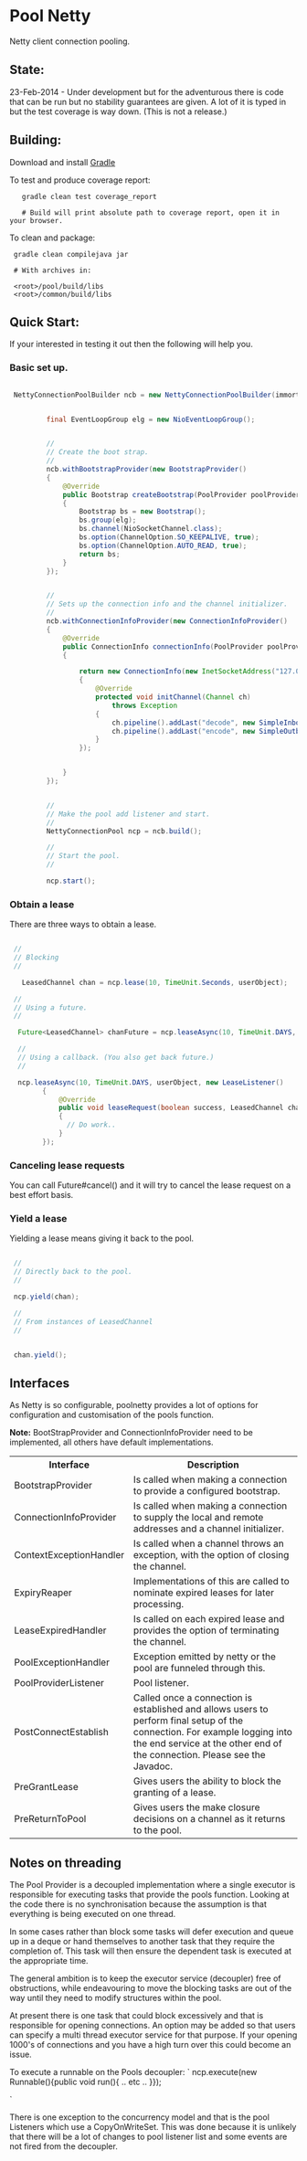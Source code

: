 Pool Netty
==========

Netty client connection pooling.

State:
------
23-Feb-2014 - Under development but for the adventurous there is code that can be run but no stability guarantees are
given. A lot of it is typed in but the test coverage is way down. (This is not a release.)


Building:
---------

Download and install [Gradle](http://www.gradle.org)

To test and produce coverage report:

```
   gradle clean test coverage_report

   # Build will print absolute path to coverage report, open it in your browser.

```


To clean and package:

```
 gradle clean compilejava jar

 # With archives in:

 <root>/pool/build/libs
 <root>/common/build/libs

```

## Quick Start:
If your interested in testing it out then the following will help you.

### Basic set up.

```java

 NettyConnectionPoolBuilder ncb = new NettyConnectionPoolBuilder(immortalCount, maxEphemeral, ephemeralLifespanMillis);


         final EventLoopGroup elg = new NioEventLoopGroup();


         //
         // Create the boot strap.
         //
         ncb.withBootstrapProvider(new BootstrapProvider()
         {
             @Override
             public Bootstrap createBootstrap(PoolProvider poolProvider)
             {
                 Bootstrap bs = new Bootstrap();
                 bs.group(elg);
                 bs.channel(NioSocketChannel.class);
                 bs.option(ChannelOption.SO_KEEPALIVE, true);
                 bs.option(ChannelOption.AUTO_READ, true);
                 return bs;
             }
         });


         //
         // Sets up the connection info and the channel initializer.
         //
         ncb.withConnectionInfoProvider(new ConnectionInfoProvider()
         {
             @Override
             public ConnectionInfo connectionInfo(PoolProvider poolProvider)
             {

                 return new ConnectionInfo(new InetSocketAddress("127.0.0.1", 1887), null, new ChannelInitializer()
                 {
                     @Override
                     protected void initChannel(Channel ch)
                         throws Exception
                     {
                         ch.pipeline().addLast("decode", new SimpleInboundHandler(10));
                         ch.pipeline().addLast("encode", new SimpleOutboundHandler(10));
                     }
                 });


             }
         });


         //
         // Make the pool add listener and start.
         //
         NettyConnectionPool ncp = ncb.build();

         //
         // Start the pool.
         //

         ncp.start();

```

### Obtain a lease
There are three ways to obtain a lease.

```java

 //
 // Blocking
 //

   LeasedChannel chan = ncp.lease(10, TimeUnit.Seconds, userObject);

 //
 // Using a future.
 //

  Future<LeasedChannel> chanFuture = ncp.leaseAsync(10, TimeUnit.DAYS, userObject);

  //
  // Using a callback. (You also get back future.)
  //

  ncp.leaseAsync(10, TimeUnit.DAYS, userObject, new LeaseListener()
        {
            @Override
            public void leaseRequest(boolean success, LeasedChannel channel, Throwable th)
            {
              // Do work..
            }
        });


```

### Canceling lease requests
You can call Future#cancel() and it will try to cancel the lease request on a best effort basis.



### Yield a lease
Yielding a lease means giving it back to the pool.

```java

 //
 // Directly back to the pool.
 //

 ncp.yield(chan);

 //
 // From instances of LeasedChannel
 //


 chan.yield();

```

## Interfaces
As Netty is so configurable, poolnetty provides a lot of options for configuration and customisation of the pools
function.

**Note:**
BootStrapProvider and ConnectionInfoProvider need to be implemented, all others have default implementations.


<table>
<tr><th>Interface</th><th>Description</th></tr>
<tr><td>BootstrapProvider</td><td>Is called when making a connection to provide a configured bootstrap.</td></tr>
<tr><td>ConnectionInfoProvider</td><td>Is called when making a connection to supply the local and remote addresses and
a channel initializer.</td></tr>
<tr><td>ContextExceptionHandler</td><td>Is called when a channel throws an exception, with the option of closing the channel.</td></tr>
<tr><td>ExpiryReaper</td><td>Implementations of this are called to nominate expired leases for later processing.</td></tr>

<tr><td>LeaseExpiredHandler</td><td>Is called on each expired lease and provides the option of terminating the channel.</td></tr>

<tr><td>PoolExceptionHandler</td><td>Exception emitted by netty or the pool are funneled through this.</td></tr>

<tr><td>PoolProviderListener</td><td>Pool listener.</td></tr>

<tr><td>PostConnectEstablish</td><td>Called once a connection is established and allows users to perform final setup
of the connection. For example logging into the end service at the other end of the connection. Please see the Javadoc.</td></tr>

<tr><td>PreGrantLease</td><td>Gives users the ability to block the granting of a lease.</td></tr>
<tr><td>PreReturnToPool</td><td>Gives users the make closure decisions on a channel as it returns to the pool.</td></tr>
</table>



## Notes on threading

The Pool Provider is a decoupled implementation where a single executor is responsible for executing tasks that provide
the pools function. Looking at the code there is no synchronisation because the assumption is that everything is
being executed on one thread.

In some cases rather than block some tasks will defer execution and queue up in a deque or hand themselves to another
task that they require the completion of. This task will then ensure the dependent task is executed at the appropriate time.

The general ambition is to keep the executor service (decoupler) free of obstructions, while endeavouring to move the
blocking tasks are out of the way until they need to modify structures within the pool.

At present there is one task that could block excessively and that is responsible for opening connections. An option may
be added so that users can specify a multi thread executor service for that purpose. If your opening 1000's of
connections and you have a high turn over this could become an issue.

To execute a runnable on the Pools decoupler:
`
ncp.execute(new Runnable(){public void run(){ .. etc ..  }});

`

There is one exception to the concurrency model and that is the pool Listeners which use a CopyOnWriteSet. This was
done because it is unlikely that there will be a lot of changes to pool listener list and some events are not fired from
the decoupler.
